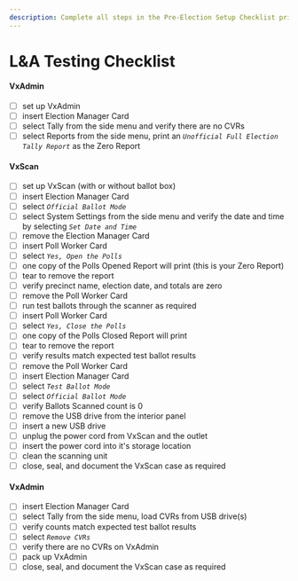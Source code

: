 ```yaml
---
description: Complete all steps in the Pre-Election Setup Checklist prior to L&A Testing.
---
```


# L\&A Testing Checklist

#### VxAdmin

* [ ] set up VxAdmin
* [ ] insert Election Manager Card
* [ ] select Tally from the side menu and verify there are no CVRs&#x20;
* [ ] select Reports from the side menu, print an _`Unofficial Full Election Tally Report`_ as the Zero Report

#### VxScan

* [ ] set up VxScan (with or without ballot box)
* [ ] insert Election Manager Card
* [ ] select _`Official Ballot Mode`_
* [ ] select System Settings from the side menu and verify the date and time by selecting _`Set Date and Time`_
* [ ] remove the Election Manager Card&#x20;
* [ ] insert Poll Worker Card
* [ ] select _`Yes, Open the Polls`_
* [ ] one copy of the Polls Opened Report will print (this is your Zero Report)
* [ ] tear to remove the report
* [ ] verify precinct name, election date, and totals are zero
* [ ] remove the Poll Worker Card
* [ ] run test ballots through the scanner as required
* [ ] insert Poll Worker Card
* [ ] select _`Yes, Close the Polls`_
* [ ] one copy of the Polls Closed Report will print
* [ ] tear to remove the report
* [ ] verify results match expected test ballot results
* [ ] remove the Poll Worker Card
* [ ] insert Election Manager Card
* [ ] select _`Test Ballot Mode`_
* [ ] select _`Official Ballot Mode`_
* [ ] verify Ballots Scanned count is 0
* [ ] remove the USB drive from the interior panel&#x20;
* [ ] insert a new USB drive
* [ ] unplug the power cord from VxScan and the outlet
* [ ] insert the power cord into it's storage location
* [ ] clean the scanning unit
* [ ] close, seal, and document the VxScan case as required

#### VxAdmin

* [ ] insert Election Manager Card
* [ ] select Tally from the side menu, load CVRs from USB drive(s)
* [ ] verify counts match expected test ballot results
* [ ] select _`Remove CVRs`_
* [ ] verify there are no CVRs on VxAdmin
* [ ] pack up VxAdmin
* [ ] close, seal, and document the VxScan case as required
